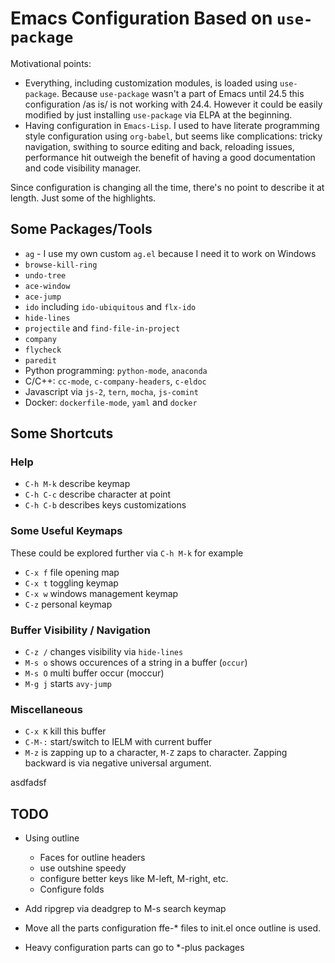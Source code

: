 # Emacs Configuration Based on `use-package` #

Motivational points:
  * Everything, including customization modules, is loaded using `use-package`. Because `use-package` wasn't a part of Emacs until 24.5 this configuration /as is/ is not working with 24.4. However it could be easily modified by just installing `use-package` via ELPA at the beginning.
  * Having configuration in `Emacs-Lisp`. I used to have literate programming style configuration using `org-babel`, but seems like complications: tricky navigation, swithing to source editing and back, reloading issues, performance hit outweigh the benefit of having a good documentation and code visibility manager. 

Since configuration is changing all the time, there's no point to describe it at length. Just some of the highlights.

## Some Packages/Tools ##

  * `ag` - I use my own custom `ag.el` because I need it to work on Windows
  * `browse-kill-ring`
  * `undo-tree`
  * `ace-window`
  * `ace-jump`
  * `ido` including `ido-ubiquitous` and `flx-ido`
  * `hide-lines`
  * `projectile` and `find-file-in-project`
  * `company`
  * `flycheck`
  * `paredit`
  * Python programming: `python-mode`, `anaconda`
  * C/C++: `cc-mode`, `c-company-headers`, `c-eldoc`
  * Javascript via `js-2`, `tern`, `mocha`, `js-comint`
  * Docker: `dockerfile-mode`, `yaml` and `docker`

## Some Shortcuts ##

### Help  ###

  * `C-h M-k` describe keymap
  * `C-h C-c` describe character at point
  * `C-h C-b` describes keys customizations

### Some Useful Keymaps ###

These could be explored further via `C-h M-k` for example

  * `C-x f` file opening map
  * `C-x t` toggling keymap
  * `C-x w` windows management keymap
  * `C-z` personal keymap

### Buffer Visibility / Navigation ###
  * `C-z /` changes visibility via `hide-lines`
  * `M-s o` shows occurences of a string in a buffer (`occur`)
  * `M-s O` multi buffer occur (moccur)
  * `M-g j` starts `avy-jump`

### Miscellaneous  ###
  * `C-x K` kill this buffer
  * `C-M-:` start/switch to IELM with current buffer
  * `M-z` is zapping up to a character, `M-Z` zaps to character. Zapping backward is via negative universal argument.

asdfadsf

## TODO ##

* Using outline
    * Faces for outline headers
    * use outshine speedy
    * configure better keys like M-left, M-right, etc.
    * Configure folds
    
* Add ripgrep via deadgrep to M-s search keymap

* Move all the parts configuration ffe-* files to init.el once outline is used. 

* Heavy configuration parts can go to *-plus packages 
  
  

